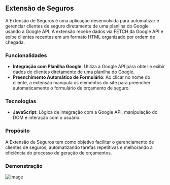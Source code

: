 ## Extensão de Seguros

A Extensão de Seguros é uma aplicação desenvolvida para automatizar e gerenciar clientes de seguro diretamente de uma planilha do Google usando a Google API. A extensão recebe dados via FETCH da Google API e exibe clientes recentes em um formato HTML organizado por ordem de chegada.

### Funcionalidades

- **Integração com Planilha Google**: Utiliza a Google API para obter e exibir dados de clientes diretamente de uma planilha do Google.
- **Preenchimento Automático de Formulário**: Ao clicar no nome do cliente, a extensão manipula os elementos do site para preencher automaticamente o formulário de orçamento de seguro.

### Tecnologias

- **JavaScript**: Lógica de integração com a Google API, manipulação do DOM e interação com o usuário.

### Propósito

A Extensão de Seguros tem como objetivo facilitar o gerenciamento de clientes de seguros, automatizando tarefas repetitivas e melhorando a eficiência do processo de geração de orçamentos.

### Demonstração

![image](https://github.com/Jpirnanda/Extensao-Seguros/assets/82546500/ce2127a7-a057-4b94-8321-c07449164273)

